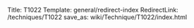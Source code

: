 Title: T1022
Template: general/redirect-index
RedirectLink: /techniques/T1022
save_as: wiki/Technique/T1022/index.html